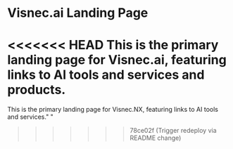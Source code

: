 # Visnec.ai Landing Page
<<<<<<< HEAD
This is the primary landing page for Visnec.ai, featuring links to AI tools and services and products.
=======
This is the primary landing page for Visnec.NX, featuring links to AI tools and services." " 
>>>>>>> 78ce02f (Trigger redeploy via README change)
